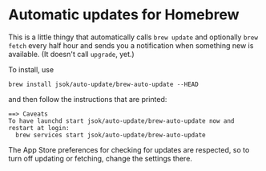 # Automatic updates for Homebrew

This is a little thingy that automatically calls `brew update` and
optionally `brew fetch` every half hour and sends you a notification
when something new is available.  (It doesn't call `upgrade`, yet.)

To install, use

    brew install jsok/auto-update/brew-auto-update --HEAD

and then follow the instructions that are printed:

```
==> Caveats
To have launchd start jsok/auto-update/brew-auto-update now and restart at login:
  brew services start jsok/auto-update/brew-auto-update
```

The App Store preferences for checking for updates are respected, so
to turn off updating or fetching, change the settings there.
